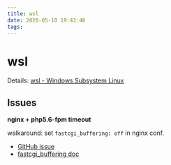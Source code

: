 ```yaml
---
title: wsl
date: 2020-05-10 19:43:46
tags:
---
```


# wsl

Details: [wsl - Windows Subsystem Linux](https://docs.microsoft.com/en-us/windows/wsl/about)

## Issues

**nginx + php5.6-fpm timeout**

walkaround: set `fastcgi_buffering: off` in nginx conf.

- [GitHub issue](https://github.com/Microsoft/WSL/issues/393#issuecomment-442498519)
- [fastcgi_buffering doc](https://nginx.org/en/docs/http/ngx_http_fastcgi_module.html#fastcgi_buffering)

